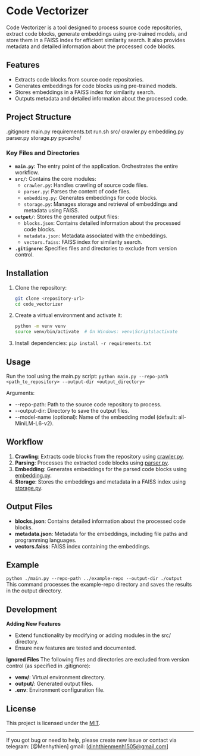 # Code Vectorizer

Code Vectorizer is a tool designed to process source code repositories, extract code blocks, generate embeddings using pre-trained models, and store them in a FAISS index for efficient similarity search. It also provides metadata and detailed information about the processed code blocks.

## Features

- Extracts code blocks from source code repositories.
- Generates embeddings for code blocks using pre-trained models.
- Stores embeddings in a FAISS index for similarity search.
- Outputs metadata and detailed information about the processed code.

## Project Structure
.gitignore 
main.py 
requirements.txt 
run.sh 
src/ 
    crawler.py 
    embedding.py 
    parser.py 
    storage.py 
    pycache/


### Key Files and Directories

- **`main.py`**: The entry point of the application. Orchestrates the entire workflow.
- **`src/`**: Contains the core modules:
  - `crawler.py`: Handles crawling of source code files.
  - `parser.py`: Parses the content of code files.
  - `embedding.py`: Generates embeddings for code blocks.
  - `storage.py`: Manages storage and retrieval of embeddings and metadata using FAISS.
- **`output/`**: Stores the generated output files:
  - `blocks.json`: Contains detailed information about the processed code blocks.
  - `metadata.json`: Metadata associated with the embeddings.
  - `vectors.faiss`: FAISS index for similarity search.
- **`.gitignore`**: Specifies files and directories to exclude from version control.

## Installation

1. Clone the repository:
   ```sh
   git clone <repository-url>
   cd code_vectorizer
   ```
2. Create a virtual environment and activate it:
    ```sh
    python -m venv venv
    source venv/bin/activate  # On Windows: venv\Scripts\activate
    ```
3. Install dependencies:
    `pip install -r requirements.txt`

## Usage

Run the tool using the main.py script:
`python main.py --repo-path <path_to_repository> --output-dir <output_directory>`

Arguments:
* --repo-path: Path to the source code repository to process.
* --output-dir: Directory to save the output files.
* --model-name (optional): Name of the embedding model (default: all-MiniLM-L6-v2).

## Workflow

1. **Crawling**: Extracts code blocks from the repository using [crawler.py](./src/crawler.py).
2. **Parsing**: Processes the extracted code blocks using [parser.py](./src/parser.py).
3. **Embedding**: Generates embeddings for the parsed code blocks using [embedding.py](./src/embedding.py).
4. **Storage**: Stores the embeddings and metadata in a FAISS index using [storage.py](./src/storage.py).

## Output Files

- **blocks.json**: Contains detailed information about the processed code blocks.
- **metadata.json**: Metadata for the embeddings, including file paths and programming languages.
- **vectors.faiss**: FAISS index containing the embeddings.

## Example

`python ./main.py --repo-path ../example-repo --output-dir ./output`
This command processes the example-repo directory and saves the results in the output directory.

## Development

**Adding New Features**
- Extend functionality by modifying or adding modules in the src/ directory.
- Ensure new features are tested and documented.

**Ignored Files**
The following files and directories are excluded from version control (as specified in .gitignore):
- **venv/**: Virtual environment directory.
- **output/**: Generated output files.
- **.env**: Environment configuration file.

## License
This project is licensed under the [MIT](./LICENSE.md).

---
If you got bug or need to help, please create new issue or contact via
telegram: [@Menhythien]
gmail: [dinhthienmenh1505@gmail.com]